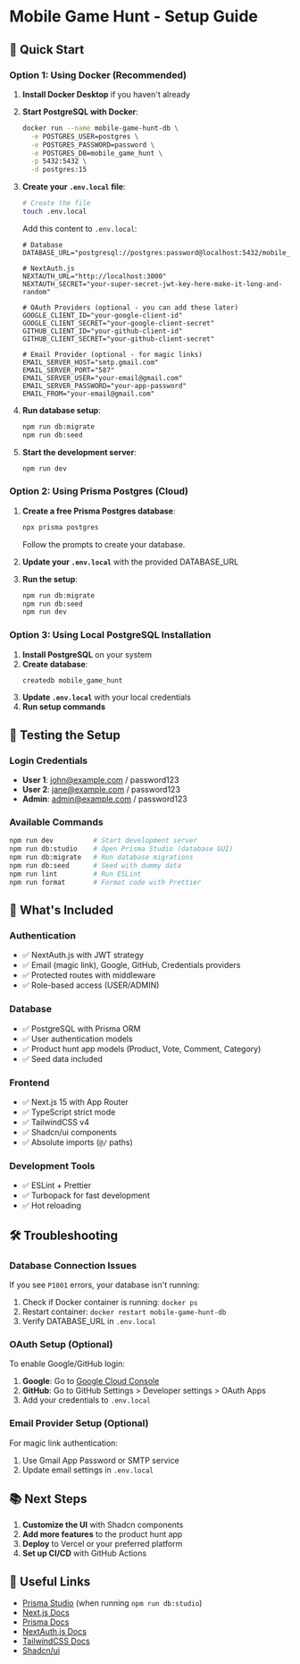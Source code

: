 # Mobile Game Hunt - Setup Guide

## 🚀 Quick Start

### Option 1: Using Docker (Recommended)

1. **Install Docker Desktop** if you haven't already
2. **Start PostgreSQL with Docker**:
   ```bash
   docker run --name mobile-game-hunt-db \
     -e POSTGRES_USER=postgres \
     -e POSTGRES_PASSWORD=password \
     -e POSTGRES_DB=mobile_game_hunt \
     -p 5432:5432 \
     -d postgres:15
   ```

3. **Create your `.env.local` file**:
   ```bash
   # Create the file
   touch .env.local
   ```
   
   Add this content to `.env.local`:
   ```env
   # Database
   DATABASE_URL="postgresql://postgres:password@localhost:5432/mobile_game_hunt"
   
   # NextAuth.js
   NEXTAUTH_URL="http://localhost:3000"
   NEXTAUTH_SECRET="your-super-secret-jwt-key-here-make-it-long-and-random"
   
   # OAuth Providers (optional - you can add these later)
   GOOGLE_CLIENT_ID="your-google-client-id"
   GOOGLE_CLIENT_SECRET="your-google-client-secret"
   GITHUB_CLIENT_ID="your-github-client-id"
   GITHUB_CLIENT_SECRET="your-github-client-secret"
   
   # Email Provider (optional - for magic links)
   EMAIL_SERVER_HOST="smtp.gmail.com"
   EMAIL_SERVER_PORT="587"
   EMAIL_SERVER_USER="your-email@gmail.com"
   EMAIL_SERVER_PASSWORD="your-app-password"
   EMAIL_FROM="your-email@gmail.com"
   ```

4. **Run database setup**:
   ```bash
   npm run db:migrate
   npm run db:seed
   ```

5. **Start the development server**:
   ```bash
   npm run dev
   ```

### Option 2: Using Prisma Postgres (Cloud)

1. **Create a free Prisma Postgres database**:
   ```bash
   npx prisma postgres
   ```
   Follow the prompts to create your database.

2. **Update your `.env.local`** with the provided DATABASE_URL

3. **Run the setup**:
   ```bash
   npm run db:migrate
   npm run db:seed
   npm run dev
   ```

### Option 3: Using Local PostgreSQL Installation

1. **Install PostgreSQL** on your system
2. **Create database**:
   ```sql
   createdb mobile_game_hunt
   ```
3. **Update `.env.local`** with your local credentials
4. **Run setup commands**

## 🧪 Testing the Setup

### Login Credentials
- **User 1**: john@example.com / password123
- **User 2**: jane@example.com / password123  
- **Admin**: admin@example.com / password123

### Available Commands
```bash
npm run dev          # Start development server
npm run db:studio    # Open Prisma Studio (database GUI)
npm run db:migrate   # Run database migrations
npm run db:seed      # Seed with dummy data
npm run lint         # Run ESLint
npm run format       # Format code with Prettier
```

## 🎯 What's Included

### Authentication
- ✅ NextAuth.js with JWT strategy
- ✅ Email (magic link), Google, GitHub, Credentials providers
- ✅ Protected routes with middleware
- ✅ Role-based access (USER/ADMIN)

### Database
- ✅ PostgreSQL with Prisma ORM
- ✅ User authentication models
- ✅ Product hunt app models (Product, Vote, Comment, Category)
- ✅ Seed data included

### Frontend
- ✅ Next.js 15 with App Router
- ✅ TypeScript strict mode
- ✅ TailwindCSS v4
- ✅ Shadcn/ui components
- ✅ Absolute imports (`@/` paths)

### Development Tools
- ✅ ESLint + Prettier
- ✅ Turbopack for fast development
- ✅ Hot reloading

## 🛠️ Troubleshooting

### Database Connection Issues
If you see `P1001` errors, your database isn't running:
1. Check if Docker container is running: `docker ps`
2. Restart container: `docker restart mobile-game-hunt-db`
3. Verify DATABASE_URL in `.env.local`

### OAuth Setup (Optional)
To enable Google/GitHub login:
1. **Google**: Go to [Google Cloud Console](https://console.cloud.google.com/)
2. **GitHub**: Go to GitHub Settings > Developer settings > OAuth Apps
3. Add your credentials to `.env.local`

### Email Provider Setup (Optional)
For magic link authentication:
1. Use Gmail App Password or SMTP service
2. Update email settings in `.env.local`

## 📚 Next Steps

1. **Customize the UI** with Shadcn components
2. **Add more features** to the product hunt app
3. **Deploy** to Vercel or your preferred platform
4. **Set up CI/CD** with GitHub Actions

## 🔗 Useful Links

- [Prisma Studio](http://localhost:5555) (when running `npm run db:studio`)
- [Next.js Docs](https://nextjs.org/docs)
- [Prisma Docs](https://www.prisma.io/docs)
- [NextAuth.js Docs](https://next-auth.js.org)
- [TailwindCSS Docs](https://tailwindcss.com/docs)
- [Shadcn/ui](https://ui.shadcn.com)
